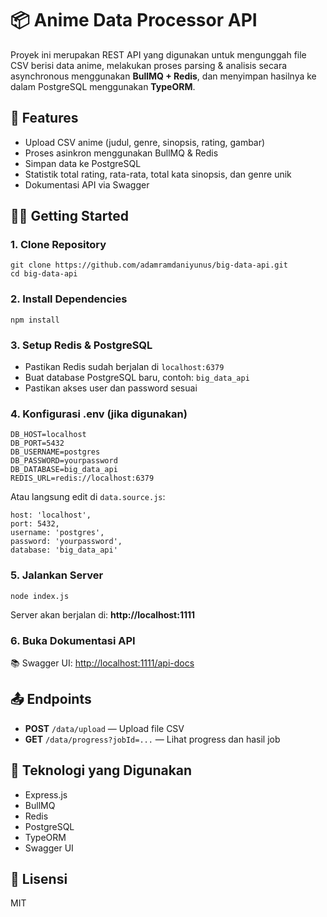 <!DOCTYPE html>
<html lang="en">
<body>

  <h1>📦 Anime Data Processor API</h1>

  <p>
    Proyek ini merupakan REST API yang digunakan untuk mengunggah file CSV berisi data anime, 
    melakukan proses parsing & analisis secara asynchronous menggunakan <strong>BullMQ + Redis</strong>, 
    dan menyimpan hasilnya ke dalam PostgreSQL menggunakan <strong>TypeORM</strong>.
  </p>

  <h2>🚀 Features</h2>
  <ul>
    <li>Upload CSV anime (judul, genre, sinopsis, rating, gambar)</li>
    <li>Proses asinkron menggunakan BullMQ & Redis</li>
    <li>Simpan data ke PostgreSQL</li>
    <li>Statistik total rating, rata-rata, total kata sinopsis, dan genre unik</li>
    <li>Dokumentasi API via Swagger</li>
  </ul>

  <h2>🧑‍💻 Getting Started</h2>

  <h3>1. Clone Repository</h3>
  <pre><code>git clone https://github.com/adamramdaniyunus/big-data-api.git
cd big-data-api</code></pre>

  <h3>2. Install Dependencies</h3>
  <pre><code>npm install</code></pre>

  <h3>3. Setup Redis & PostgreSQL</h3>
  <ul>
    <li>Pastikan Redis sudah berjalan di <code>localhost:6379</code></li>
    <li>Buat database PostgreSQL baru, contoh: <code>big_data_api</code></li>
    <li>Pastikan akses user dan password sesuai</li>
  </ul>

  <h3>4. Konfigurasi .env (jika digunakan)</h3>
  <pre><code>DB_HOST=localhost
DB_PORT=5432
DB_USERNAME=postgres
DB_PASSWORD=yourpassword
DB_DATABASE=big_data_api
REDIS_URL=redis://localhost:6379</code></pre>

  <p>Atau langsung edit di <code>data.source.js</code>:</p>
  <pre><code>host: 'localhost',
port: 5432,
username: 'postgres',
password: 'yourpassword',
database: 'big_data_api'</code></pre>

  <h3>5. Jalankan Server</h3>
  <pre><code>node index.js</code></pre>

  <p>Server akan berjalan di: <strong>http://localhost:1111</strong></p>

  <h3>6. Buka Dokumentasi API</h3>
  <p>
    📚 Swagger UI: 
    <a href="http://localhost:1111/api-docs" target="_blank">http://localhost:1111/api-docs</a>
  </p>

  <h2>📤 Endpoints</h2>
  <ul>
    <li><strong>POST</strong> <code>/data/upload</code> — Upload file CSV</li>
    <li><strong>GET</strong> <code>/data/progress?jobId=...</code> — Lihat progress dan hasil job</li>
  </ul>

  <h2>🧰 Teknologi yang Digunakan</h2>
  <ul>
    <li>Express.js</li>
    <li>BullMQ</li>
    <li>Redis</li>
    <li>PostgreSQL</li>
    <li>TypeORM</li>
    <li>Swagger UI</li>
  </ul>

  <h2>📄 Lisensi</h2>
  <p>MIT</p>

</body>
</html>
